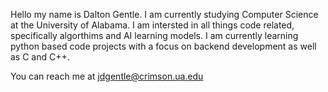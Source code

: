 Hello my name is Dalton Gentle.
I am currently studying Computer Science at the University of Alabama.
I am intersted in all things code related, specifically algorthims and AI learning models.
I am currently learning python based code projects with a focus on backend development as well as C and C++.

You can reach me at jdgentle@crimson.ua.edu 

<!---
DaltonGentle/DaltonGentle is a ✨ special ✨ repository because its `README.md` (this file) appears on your GitHub profile.
You can click the Preview link to take a look at your changes.
--->
